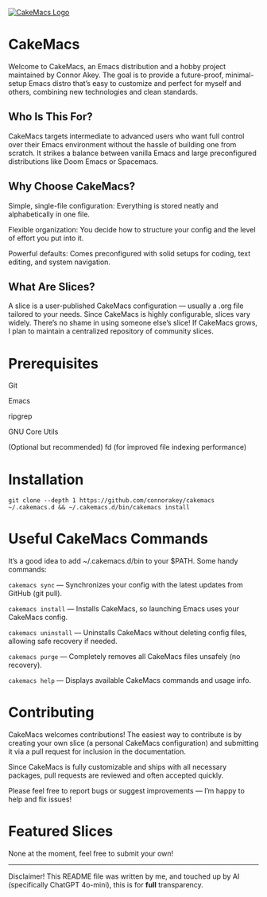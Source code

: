 [![CakeMacs Logo](https://github.com/connorakey/cakemacs/blob/main/resources/images/cakemacs.png?raw=true)](https://github.com/connorakey/cakemacs)

# CakeMacs
Welcome to CakeMacs, an Emacs distribution and a hobby project maintained by Connor Akey.
The goal is to provide a future-proof, minimal-setup Emacs distro that’s easy to customize and perfect for myself and others, combining new technologies and clean standards.

## Who Is This For?
CakeMacs targets intermediate to advanced users who want full control over their Emacs environment without the hassle of building one from scratch.
It strikes a balance between vanilla Emacs and large preconfigured distributions like Doom Emacs or Spacemacs.

## Why Choose CakeMacs?
Simple, single-file configuration: Everything is stored neatly and alphabetically in one file.

Flexible organization: You decide how to structure your config and the level of effort you put into it.

Powerful defaults: Comes preconfigured with solid setups for coding, text editing, and system navigation.

## What Are Slices?
A slice is a user-published CakeMacs configuration — usually a .org file tailored to your needs. Since CakeMacs is highly configurable, slices vary widely. There’s no shame in using someone else’s slice!
If CakeMacs grows, I plan to maintain a centralized repository of community slices.

# Prerequisites
Git

Emacs

ripgrep

GNU Core Utils

(Optional but recommended) fd (for improved file indexing performance)

# Installation

``git clone --depth 1 https://github.com/connorakey/cakemacs ~/.cakemacs.d &&
~/.cakemacs.d/bin/cakemacs install``

# Useful CakeMacs Commands
It’s a good idea to add ~/.cakemacs.d/bin to your $PATH.
Some handy commands:

``cakemacs sync`` — Synchronizes your config with the latest updates from GitHub (git pull).

``cakemacs install`` — Installs CakeMacs, so launching Emacs uses your CakeMacs config.

``cakemacs uninstall`` — Uninstalls CakeMacs without deleting config files, allowing safe recovery if needed.

``cakemacs purge`` — Completely removes all CakeMacs files unsafely (no recovery).

``cakemacs help`` — Displays available CakeMacs commands and usage info.

# Contributing

CakeMacs welcomes contributions! The easiest way to contribute is by creating your own slice (a personal CakeMacs configuration) and submitting it via a pull request for inclusion in the documentation.

Since CakeMacs is fully customizable and ships with all necessary packages, pull requests are reviewed and often accepted quickly.

Please feel free to report bugs or suggest improvements — I’m happy to help and fix issues!

# Featured Slices
None at the moment, feel free to submit your own!

---
Disclaimer! This README file was written by me, and touched up by AI (specifically ChatGPT 4o-mini), this is for **full** transparency.
